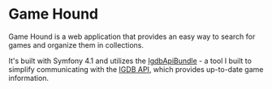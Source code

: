 # Game Hound

Game Hound is a web application that provides an easy way to search for games and organize them in collections.

It's built with Symfony 4.1 and utilizes the [IgdbApiBundle](https://github.com/EmanuilNikolov/IgdbApiBundle) - a tool I built to simplify communicating with the [IGDB API](https://api.igdb.com/), which provides up-to-date game information.

